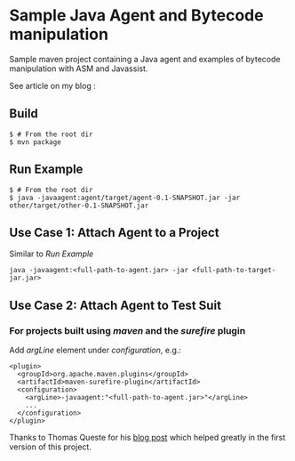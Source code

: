 # Sample Java Agent and Bytecode manipulation 

Sample maven project containing a Java agent and examples of bytecode manipulation with ASM and Javassist.

See article on my blog : 


## Build

```
$ # From the root dir
$ mvn package
```

## Run Example

```
$ # From the root dir
$ java -javaagent:agent/target/agent-0.1-SNAPSHOT.jar -jar other/target/other-0.1-SNAPSHOT.jar
```

## Use Case 1: Attach Agent to a Project

Similar to _Run Example_
```
java -javaagent:<full-path-to-agent.jar> -jar <full-path-to-target-jar.jar>
```

## Use Case 2: Attach Agent to Test Suit

### For projects built using _maven_ and the  _surefire_ plugin

Add _argLine_ element under _configuration_, e.g.:
```
<plugin>
  <groupId>org.apache.maven.plugins</groupId>
  <artifactId>maven-surefire-plugin</artifactId>
  <configuration>
    <argLine>-javaagent:"<full-path-to-agent.jar>"</argLine>
    ...
  </configuration>
</plugin>
```

Thanks to Thomas Queste for his [blog post](http://tomsquest.com/blog/2014/01/intro-java-agent-and-bytecode-manipulation/) which helped greatly in the first version of this project.
